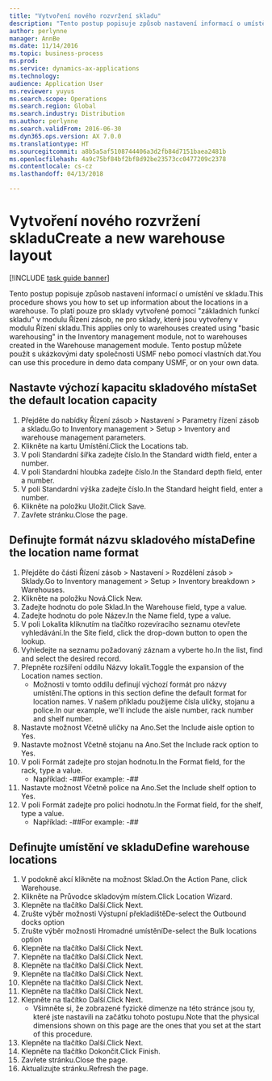 ```yaml
---
title: "Vytvoření nového rozvržení skladu"
description: "Tento postup popisuje způsob nastavení informací o umístění ve skladu."
author: perlynne
manager: AnnBe
ms.date: 11/14/2016
ms.topic: business-process
ms.prod: 
ms.service: dynamics-ax-applications
ms.technology: 
audience: Application User
ms.reviewer: yuyus
ms.search.scope: Operations
ms.search.region: Global
ms.search.industry: Distribution
ms.author: perlynne
ms.search.validFrom: 2016-06-30
ms.dyn365.ops.version: AX 7.0.0
ms.translationtype: HT
ms.sourcegitcommit: a8b5a5af5108744406a3d2fb84d7151baea2481b
ms.openlocfilehash: 4a9c75bf84bf2bf8d92be23573cc0477209c2378
ms.contentlocale: cs-cz
ms.lasthandoff: 04/13/2018

---
```

# <a name="create-a-new-warehouse-layout"></a><span data-ttu-id="9a5aa-103">Vytvoření nového rozvržení skladu</span><span class="sxs-lookup"><span data-stu-id="9a5aa-103">Create a new warehouse layout</span></span>

[!INCLUDE [task guide banner](../../includes/task-guide-banner.md)]

<span data-ttu-id="9a5aa-104">Tento postup popisuje způsob nastavení informací o umístění ve skladu.</span><span class="sxs-lookup"><span data-stu-id="9a5aa-104">This procedure shows you how to set up information about the locations in a warehouse.</span></span> <span data-ttu-id="9a5aa-105">To platí pouze pro sklady vytvořené pomocí "základních funkcí skladu" v modulu Řízení zásob, ne pro sklady, které jsou vytvořeny v modulu Řízení skladu.</span><span class="sxs-lookup"><span data-stu-id="9a5aa-105">This applies only to warehouses created using "basic warehousing" in the Inventory management module, not to warehouses created in the Warehouse management module.</span></span> <span data-ttu-id="9a5aa-106">Tento postup můžete použít s ukázkovými daty společnosti USMF nebo pomocí vlastních dat.</span><span class="sxs-lookup"><span data-stu-id="9a5aa-106">You can use this procedure in demo data company USMF, or on your own data.</span></span>


## <a name="set-the-default-location-capacity"></a><span data-ttu-id="9a5aa-107">Nastavte výchozí kapacitu skladového místa</span><span class="sxs-lookup"><span data-stu-id="9a5aa-107">Set the default location capacity</span></span>
1. <span data-ttu-id="9a5aa-108">Přejděte do nabídky Řízení zásob > Nastavení > Parametry řízení zásob a skladu.</span><span class="sxs-lookup"><span data-stu-id="9a5aa-108">Go to Inventory management > Setup > Inventory and warehouse management parameters.</span></span>
2. <span data-ttu-id="9a5aa-109">Klikněte na kartu Umístění.</span><span class="sxs-lookup"><span data-stu-id="9a5aa-109">Click the Locations tab.</span></span>
3. <span data-ttu-id="9a5aa-110">V poli Standardní šířka zadejte číslo.</span><span class="sxs-lookup"><span data-stu-id="9a5aa-110">In the Standard width field, enter a number.</span></span>
4. <span data-ttu-id="9a5aa-111">V poli Standardní hloubka zadejte číslo.</span><span class="sxs-lookup"><span data-stu-id="9a5aa-111">In the Standard depth field, enter a number.</span></span>
5. <span data-ttu-id="9a5aa-112">V poli Standardní výška zadejte číslo.</span><span class="sxs-lookup"><span data-stu-id="9a5aa-112">In the Standard height field, enter a number.</span></span>
6. <span data-ttu-id="9a5aa-113">Klikněte na položku Uložit.</span><span class="sxs-lookup"><span data-stu-id="9a5aa-113">Click Save.</span></span>
7. <span data-ttu-id="9a5aa-114">Zavřete stránku.</span><span class="sxs-lookup"><span data-stu-id="9a5aa-114">Close the page.</span></span>

## <a name="define-the-location-name-format"></a><span data-ttu-id="9a5aa-115">Definujte formát názvu skladového místa</span><span class="sxs-lookup"><span data-stu-id="9a5aa-115">Define the location name format</span></span>
1. <span data-ttu-id="9a5aa-116">Přejděte do části Řízení zásob > Nastavení > Rozdělení zásob > Sklady.</span><span class="sxs-lookup"><span data-stu-id="9a5aa-116">Go to Inventory management > Setup > Inventory breakdown > Warehouses.</span></span>
2. <span data-ttu-id="9a5aa-117">Klikněte na položku Nová.</span><span class="sxs-lookup"><span data-stu-id="9a5aa-117">Click New.</span></span>
3. <span data-ttu-id="9a5aa-118">Zadejte hodnotu do pole Sklad.</span><span class="sxs-lookup"><span data-stu-id="9a5aa-118">In the Warehouse field, type a value.</span></span>
4. <span data-ttu-id="9a5aa-119">Zadejte hodnotu do pole Název.</span><span class="sxs-lookup"><span data-stu-id="9a5aa-119">In the Name field, type a value.</span></span>
5. <span data-ttu-id="9a5aa-120">V poli Lokalita kliknutím na tlačítko rozevíracího seznamu otevřete vyhledávání.</span><span class="sxs-lookup"><span data-stu-id="9a5aa-120">In the Site field, click the drop-down button to open the lookup.</span></span>
6. <span data-ttu-id="9a5aa-121">Vyhledejte na seznamu požadovaný záznam a vyberte ho.</span><span class="sxs-lookup"><span data-stu-id="9a5aa-121">In the list, find and select the desired record.</span></span>
7. <span data-ttu-id="9a5aa-122">Přepněte rozšíření oddílu Názvy lokalit.</span><span class="sxs-lookup"><span data-stu-id="9a5aa-122">Toggle the expansion of the Location names section.</span></span>
    * <span data-ttu-id="9a5aa-123">Možnosti v tomto oddílu definují výchozí formát pro názvy umístění.</span><span class="sxs-lookup"><span data-stu-id="9a5aa-123">The options in this section define the default format for location names.</span></span> <span data-ttu-id="9a5aa-124">V našem příkladu použijeme čísla uličky, stojanu a police.</span><span class="sxs-lookup"><span data-stu-id="9a5aa-124">In our example, we'll include the aisle number, rack number and shelf number.</span></span>  
8. <span data-ttu-id="9a5aa-125">Nastavte možnost Včetně uličky na Ano.</span><span class="sxs-lookup"><span data-stu-id="9a5aa-125">Set the Include aisle option to Yes.</span></span>
9. <span data-ttu-id="9a5aa-126">Nastavte možnost Včetně stojanu na Ano.</span><span class="sxs-lookup"><span data-stu-id="9a5aa-126">Set the Include rack option to Yes.</span></span>
10. <span data-ttu-id="9a5aa-127">V poli Formát zadejte pro stojan hodnotu.</span><span class="sxs-lookup"><span data-stu-id="9a5aa-127">In the Format field, for the rack, type a value.</span></span>
    * <span data-ttu-id="9a5aa-128">Například: -##</span><span class="sxs-lookup"><span data-stu-id="9a5aa-128">For example: -##</span></span>  
11. <span data-ttu-id="9a5aa-129">Nastavte možnost Včetně police na Ano.</span><span class="sxs-lookup"><span data-stu-id="9a5aa-129">Set the Include shelf option to Yes.</span></span>
12. <span data-ttu-id="9a5aa-130">V poli Formát zadejte pro polici hodnotu.</span><span class="sxs-lookup"><span data-stu-id="9a5aa-130">In the Format field, for the shelf, type a value.</span></span>
    * <span data-ttu-id="9a5aa-131">Například: -##</span><span class="sxs-lookup"><span data-stu-id="9a5aa-131">For example: -##</span></span>  

## <a name="define-warehouse-locations"></a><span data-ttu-id="9a5aa-132">Definujte umístění ve skladu</span><span class="sxs-lookup"><span data-stu-id="9a5aa-132">Define warehouse locations</span></span>
1. <span data-ttu-id="9a5aa-133">V podokně akcí klikněte na možnost Sklad.</span><span class="sxs-lookup"><span data-stu-id="9a5aa-133">On the Action Pane, click Warehouse.</span></span>
2. <span data-ttu-id="9a5aa-134">Klikněte na Průvodce skladovým místem.</span><span class="sxs-lookup"><span data-stu-id="9a5aa-134">Click Location Wizard.</span></span>
3. <span data-ttu-id="9a5aa-135">Klepněte na tlačítko Další.</span><span class="sxs-lookup"><span data-stu-id="9a5aa-135">Click Next.</span></span>
4. <span data-ttu-id="9a5aa-136">Zrušte výběr možnosti Výstupní překladiště</span><span class="sxs-lookup"><span data-stu-id="9a5aa-136">De-select the Outbound docks option</span></span>
5. <span data-ttu-id="9a5aa-137">Zrušte výběr možnosti Hromadné umístění</span><span class="sxs-lookup"><span data-stu-id="9a5aa-137">De-select the Bulk locations option</span></span>
6. <span data-ttu-id="9a5aa-138">Klepněte na tlačítko Další.</span><span class="sxs-lookup"><span data-stu-id="9a5aa-138">Click Next.</span></span>
7. <span data-ttu-id="9a5aa-139">Klepněte na tlačítko Další.</span><span class="sxs-lookup"><span data-stu-id="9a5aa-139">Click Next.</span></span>
8. <span data-ttu-id="9a5aa-140">Klepněte na tlačítko Další.</span><span class="sxs-lookup"><span data-stu-id="9a5aa-140">Click Next.</span></span>
9. <span data-ttu-id="9a5aa-141">Klepněte na tlačítko Další.</span><span class="sxs-lookup"><span data-stu-id="9a5aa-141">Click Next.</span></span>
10. <span data-ttu-id="9a5aa-142">Klepněte na tlačítko Další.</span><span class="sxs-lookup"><span data-stu-id="9a5aa-142">Click Next.</span></span>
11. <span data-ttu-id="9a5aa-143">Klepněte na tlačítko Další.</span><span class="sxs-lookup"><span data-stu-id="9a5aa-143">Click Next.</span></span>
12. <span data-ttu-id="9a5aa-144">Klepněte na tlačítko Další.</span><span class="sxs-lookup"><span data-stu-id="9a5aa-144">Click Next.</span></span>
    * <span data-ttu-id="9a5aa-145">Všimněte si, že zobrazené fyzické dimenze na této stránce jsou ty, které jste nastavili na začátku tohoto postupu.</span><span class="sxs-lookup"><span data-stu-id="9a5aa-145">Note that the physical dimensions shown on this page are the ones that you set at the start of this procedure.</span></span>  
13. <span data-ttu-id="9a5aa-146">Klepněte na tlačítko Další.</span><span class="sxs-lookup"><span data-stu-id="9a5aa-146">Click Next.</span></span>
14. <span data-ttu-id="9a5aa-147">Klepněte na tlačítko Dokončit.</span><span class="sxs-lookup"><span data-stu-id="9a5aa-147">Click Finish.</span></span>
15. <span data-ttu-id="9a5aa-148">Zavřete stránku.</span><span class="sxs-lookup"><span data-stu-id="9a5aa-148">Close the page.</span></span>
16. <span data-ttu-id="9a5aa-149">Aktualizujte stránku.</span><span class="sxs-lookup"><span data-stu-id="9a5aa-149">Refresh the page.</span></span>

